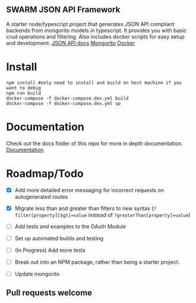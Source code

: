 ## SWARM JSON API Framework
A starter node/typescript project that generates JSON API compliant backends from mongorito models in typescript. It provides you with basic crud operations and filtering.
Also includes docker scripts for easy setup and development.
[JSON API docs](http://jsonapi.org/)
[Mongorito](https://github.com/vadimdemedes/mongorito)
[Docker](https://www.docker.com/)

# Install
```
npm install #only need to install and build on host machine if you want to debug
npm run build
docker-compose -f docker-compose.dev.yml build
docker-compose -f docker-compose.dev.yml up
```

# Documentation
Check out the docs folder of this repo for more in depth documentation.
[Documentation](/docs)


# Roadmap/Todo
- [X] Add more detailed error messaging for incorrect requests on autogenerated routes
- [X] Migrate less than and greater than filters to new syntax (`?filter[property][$gt]=value` instead of `?greaterThan[property]=value`)
- [ ] Add tests and examples to the OAuth Module
- [ ] Set up automated builds and testing
- [ ] (In Progress) Add more tests
- [ ] Break out into an NPM package, rather than being a starter project.
- [ ] Update mongorito


## Pull requests welcome

